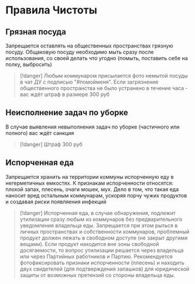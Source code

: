# Правила Чистоты

## Грязная посуда
Запрещается оставлять на общественных пространствах грязную посуду. Общаковую посуду необходимо мыть сразу после использования, со своей делать что угодно (помыть, поставить себе на полку, выбросить)
> [!danger]
> Любым коммунаром присылается фото немытой посуды в чат ДУ с подписью "#помойменя". Если загрязнение общественного пространства не было устранено в течение часа - вас ждёт штраф в размере 300 руб

## Неисполнение задач по уборке
В случае выявления невыполнения задач по уборке (частичного или полного) вас ждёт санкция
> [!danger]
> Штраф 300 руб

## Испорченная еда
Запрещается хранить на территории коммуны испорченную еду в негерметичных емкостях. К признакам испорченности относятся: плохой запах, плесень, очаги мошек, мух. Дело в том, что такая еда наносит вред остальным коммунарам, ускоряя порчу чужих продуктов и создавая риски появляения инфекций
> [!danger]
> Испорченная еда, в случае обнаружения, подлежит утилизации сразу любым из коммунаров без предварительного уведомления владельца еды. Запрещается при этом рыться в личных пространствах и собственности коммунаров, проблемный продукт должен лежать в свободном доступе (не закрыт другими вещами). 
> Если продукт находится вне зоны свободной досягаемости, то вопрос утилизации решается через владельца или через Партийных работников и Партию.
> Рекомендуется фотофиксировать признаки испорченности (плесень) и находить двух свидетелей (для подтверждения запашков) для юридической защиты от возможных претензий со стороны владельца еды. 
